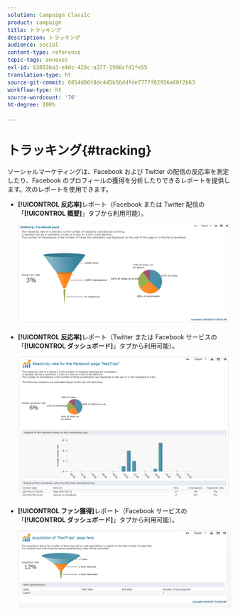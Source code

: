 ```yaml
---
solution: Campaign Classic
product: campaign
title: トラッキング
description: トラッキング
audience: social
content-type: reference
topic-tags: annexes
exl-id: 83883ba3-e4dc-428c-a377-1986cfd1fe55
translation-type: ht
source-git-commit: 6854d06f8dc445b56ddfde7777f02916a60f2b63
workflow-type: ht
source-wordcount: '76'
ht-degree: 100%

---
```


# トラッキング{#tracking}

ソーシャルマーケティングは、Facebook および Twitter の配信の反応率を測定したり、Facebook のプロフィールの獲得を分析したりできるレポートを提供します。次のレポートを使用できます。

* **[!UICONTROL 反応率]**&#x200B;レポート（Facebook または Twitter 配信の「**[!UICONTROL 概要]**」タブから利用可能）。

   ![](assets/social_report_3.png)

* **[!UICONTROL 反応率]**&#x200B;レポート（Twitter または Facebook サービスの「**[!UICONTROL ダッシュボード]**」タブから利用可能）。

   ![](assets/social_report_2.png)

* **[!UICONTROL ファン獲得]**&#x200B;レポート（Facebook サービスの「**[!UICONTROL ダッシュボード]**」タブから利用可能）。

   ![](assets/social_report_1.png)
